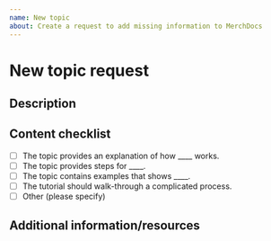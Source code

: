 ```yaml
---
name: New topic
about: Create a request to add missing information to MerchDocs
---
```


# New topic request

## Description

<!-- (REQUIRED) What topic is missing from documentation? -->

## Content checklist

<!-- (REQUIRED) List specific information or details to include in this topic -->

<!-- Use the following checklist template as a starting point -->

- [ ] The topic provides an explanation of how ____ works.
- [ ] The topic provides steps for ____.
- [ ] The topic contains examples that shows ____.
- [ ] The tutorial should walk-through a complicated process.
- [ ] Other (please specify)

## Additional information/resources

<!-- (OPTIONAL) Any information you already know or other online resources that cover this topic -->

<!--
Thank you for taking the time to report this issue!
GitHub Issues should only be created for problems/topics related to this project's codebase.

Before submitting this issue, please make sure you are complying with our Code of Conduct:
https://github.com/magento/merchdocs/blob/master/.github/CODE_OF_CONDUCT.md

Issues that do not comply with our Code of Conduct or do not contain enough information may be closed at the maintainers' discretion.

Feel free to remove this section before creating this issue.
-->